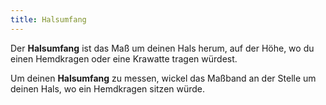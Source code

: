 ```yaml
---
title: Halsumfang
---
```


Der **Halsumfang** ist das Maß um deinen Hals herum, auf der Höhe, wo du einen Hemdkragen oder eine Krawatte tragen würdest.

Um deinen **Halsumfang** zu messen, wickel das Maßband an der Stelle um deinen Hals, wo ein Hemdkragen sitzen würde.
